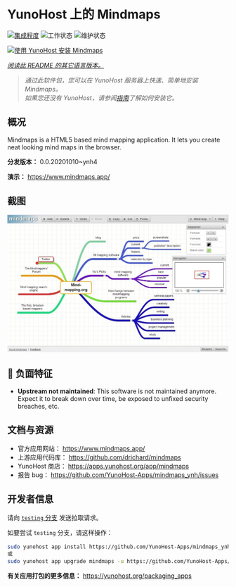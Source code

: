 <!--
注意：此 README 由 <https://github.com/YunoHost/apps/tree/master/tools/readme_generator> 自动生成
请勿手动编辑。
-->

# YunoHost 上的 Mindmaps

[![集成程度](https://dash.yunohost.org/integration/mindmaps.svg)](https://dash.yunohost.org/appci/app/mindmaps) ![工作状态](https://ci-apps.yunohost.org/ci/badges/mindmaps.status.svg) ![维护状态](https://ci-apps.yunohost.org/ci/badges/mindmaps.maintain.svg)

[![使用 YunoHost 安装 Mindmaps](https://install-app.yunohost.org/install-with-yunohost.svg)](https://install-app.yunohost.org/?app=mindmaps)

*[阅读此 README 的其它语言版本。](./ALL_README.md)*

> *通过此软件包，您可以在 YunoHost 服务器上快速、简单地安装 Mindmaps。*  
> *如果您还没有 YunoHost，请参阅[指南](https://yunohost.org/install)了解如何安装它。*

## 概况

Mindmaps is a HTML5 based mind mapping application. It lets you create neat looking mind maps in the browser.


**分发版本：** 0.0.20201010~ynh4

**演示：** <https://www.mindmaps.app/>

## 截图

![Mindmaps 的截图](./doc/screenshots/mindmaps-screenshot.jpg)

## :red_circle: 负面特征

- **Upstream not maintained**: This software is not maintained anymore. Expect it to break down over time, be exposed to unfixed security breaches, etc.

## 文档与资源

- 官方应用网站： <https://www.mindmaps.app/>
- 上游应用代码库： <https://github.com/drichard/mindmaps>
- YunoHost 商店： <https://apps.yunohost.org/app/mindmaps>
- 报告 bug： <https://github.com/YunoHost-Apps/mindmaps_ynh/issues>

## 开发者信息

请向 [`testing` 分支](https://github.com/YunoHost-Apps/mindmaps_ynh/tree/testing) 发送拉取请求。

如要尝试 `testing` 分支，请这样操作：

```bash
sudo yunohost app install https://github.com/YunoHost-Apps/mindmaps_ynh/tree/testing --debug
或
sudo yunohost app upgrade mindmaps -u https://github.com/YunoHost-Apps/mindmaps_ynh/tree/testing --debug
```

**有关应用打包的更多信息：** <https://yunohost.org/packaging_apps>
